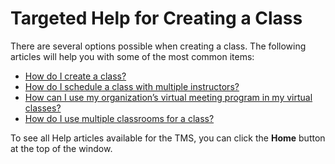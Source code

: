 # Targeted Help for Creating a Class

There are several options possible when creating a class. The following articles will help you with some of the most common items: 

- [How do I create a class?](../tms-administrators/classes/schedule/create-class.md)
- [How do I schedule a class with multiple instructors?](../tms-administrators/classes/instructors/schedule-class-with-multiple-instructors.md)
- [How can I use my organization’s virtual meeting program in my virtual classes?](../tms-administrators/classes/classrooms-equipment/custom-virtual-classroom.md)
- [How do I use multiple classrooms for a class?](../tms-administrators/classes/classrooms-equipment/use-multiple-classrooms-for-class.md)

To see all Help articles available for the TMS, you can click the **Home** button at the top of the window.